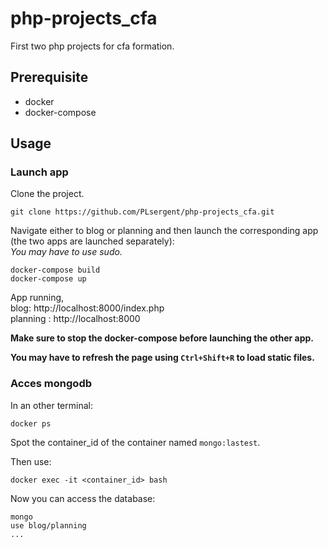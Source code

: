 # php-projects_cfa
First two php projects for cfa formation.

## Prerequisite
- docker
- docker-compose

## Usage

### Launch app

Clone the project.
```
git clone https://github.com/PLsergent/php-projects_cfa.git
```

Navigate either to blog or planning and then launch the corresponding app (the two apps are launched separately):<br>
*You may have to use sudo.*

```
docker-compose build
docker-compose up
```

App running,<br>
blog: http://localhost:8000/index.php<br>
planning : http://localhost:8000


**Make sure to stop the docker-compose before launching the other app.**

**You may have to refresh the page using `Ctrl+Shift+R` to load static files.**

### Acces mongodb

In an other terminal:
```
docker ps
```

Spot the container_id of the container named `mongo:lastest`.

Then use:
```
docker exec -it <container_id> bash
```

Now you can access the database:
```
mongo
use blog/planning
...
```
